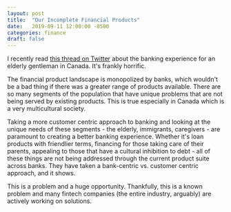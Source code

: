 ```yaml
---
layout: post
title:  "Our Incomplete Financial Products"
date:   2019-09-11 12:00:00 -0500
categories: finance
draft: false
---
```


I recently read [this thread on Twitter](https://twitter.com/bradmillscan/status/1171494009228812289) about the banking experience for an elderly gentleman in Canada. It's frankly horrific.

The financial product landscape is monopolized by banks, which wouldn't be a bad thing if there was a greater range of  products available. There are so many segments of the population that have unique problems that are not being served by existing products. This is true especially in Canada which is a very multicultural society.

Taking a more customer centric approach to banking and looking at the unique needs of these segments - the elderly, immigrants, caregivers - are paramount to creating a better banking experience. Whether it's loan products with friendlier terms, financing for those taking care of their parents, appealing to those that have a cultural inhibition to debt - all of these things are not being addressed through the current product suite across banks. They have taken a bank-centric vs. customer centric approach, and it shows.

This is a problem and a huge opportunity. Thankfully, this is a known problem and many fintech companies (the entire industry, arguably) are actively working on solutions.